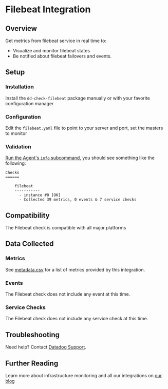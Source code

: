 # Filebeat Integration

## Overview

Get metrics from filebeat service in real time to:

* Visualize and monitor filebeat states
* Be notified about filebeat failovers and events.

## Setup
### Installation

Install the `dd-check-filebeat` package manually or with your favorite configuration manager

### Configuration

Edit the `filebeat.yaml` file to point to your server and port, set the masters to monitor

### Validation

[Run the Agent's `info` subcommand](https://docs.datadoghq.com/agent/faq/agent-status-and-information/), you should see something like the following:

    Checks
    ======

        filebeat
        -----------
          - instance #0 [OK]
          - Collected 39 metrics, 0 events & 7 service checks

## Compatibility

The Filebeat check is compatible with all major platforms

## Data Collected
### Metrics
See [metadata.csv](https://github.com/DataDog/integrations-extras/blob/master/filebeat/metadata.csv) for a list of metrics provided by this integration.

### Events
The Filebeat check does not include any event at this time.

### Service Checks
The Filebeat check does not include any service check at this time.

## Troubleshooting
Need help? Contact [Datadog Support](http://docs.datadoghq.com/help/).

## Further Reading

Learn more about infrastructure monitoring and all our integrations on [our blog](https://www.datadoghq.com/blog/)